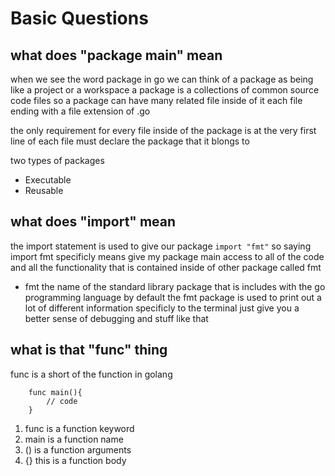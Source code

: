 # Basic Questions

## what does "package main" mean

when we see the word package in go
we can think of a package as being like a project
or a workspace
a package is a collections of common source code files
so a package can have many related file inside of it each
file ending with a file extension of .go

the only requirement for every file inside of the package
is at the very first line of each file must declare the package that it blongs to

two types of packages

- Executable
- Reusable

## what does "import" mean

the import statement is used to give our package
`import "fmt"`
so saying import fmt specificly means give my package main access to all of the code and all the functionality that is contained inside of other package called fmt

- fmt the name of the standard library package that is includes with the go programming language by default the fmt package is used to print out a lot of different information specificly to the terminal
  just give you a better sense of debugging and stuff like that

## what is that "func" thing

func is a short of the function in golang

```
    func main(){
        // code
    }
```

1. func is a function keyword
2. main is a function name
3. () is a function arguments
4. {} this is a function body
